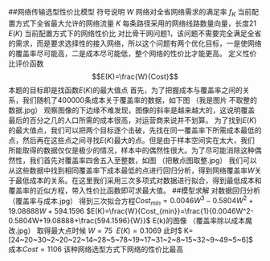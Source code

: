 ##网络传输选型性价比模型
符号说明
$W$ 网络对全省网络需求的满足率
$f_K$ 当前配置方式下全省最大允许的网络流量
$K$ 每条路径采用的网络线路数量向量，长度21
$E(K)$ 当前配置方式下的网络性价比
对比骨干网问题1，该问题不需要完全满足全省的需求，而是要求选择性的接入网络，所以这个问题有两个优化目标，一是使网络的覆盖率尽可能高，二是成本尽可能低，整个网络的性价比才能更高。
定义性价比评价函数$$E(K)=\frac{W}{Cost}$$
本题的目标即是找函数$E(K)$的最大值点
首先，为了把握成本与覆盖率之间的关系，我们随机了400000条成本关于覆盖率的数据，如下图
（我是图片 不取整的数据.jpg）
观察图像的下边缘不难发现，图像的斜率是越来越大的，这说明覆盖最后的百分之几的人口所需的成本很高，对运营商来说并不划算。
为了找到$E(K)$的最大值点，我们可以把两个目标逐个击破，先找在同一覆盖率下所需成本最低的点，然后再在这些点之间寻找$E(K)$最大的点。但是由于样本空间实在太大，我们所能取得的数据仅仅是极少的情况，样本中的偶然性很大。为了尽可能消除这种偶然性，我们首先对覆盖率四舍五入至整数，如图
（把散点图取整.jpg）
我们可以从这些数据中找到相同覆盖率下成本最低的点进行回归分析，得到网络覆盖率$W$关于最低成本的关系。在这里我们采用三次多项式对数据进行拟合，得到最低成本和覆盖率的近似方程，带入性价比函数即可求最大值。
##模型求解
对数据回归分析
（覆盖率与成本.jpg）
得到三次拟合方程$Cost_{min}=0.0046W^3-0.5804W^2+19.08888W+594.1596$
$E(K)=\frac{W}{Cost_{min}}=\frac{1}{0.0046W^2-0.5804W+19.08888+\frac{594.1596}{W}}$
E(k)的图像
（覆盖率除以成本魔改.jpg）
取得最大点时候 $W=75~~E(K)=0.1069$
此时$ K=[24~20~30~2~20~22~14~28~5~78~19~17~31~2~8~15~32~9~49~5~6]$
成本$Cost=1106$
该种网络选型方式下网络的性价比最高